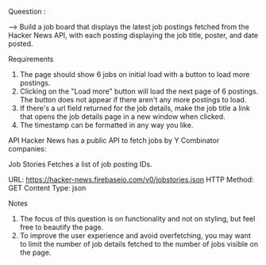 Queestion :

--> Build a job board that displays the latest job postings fetched from the Hacker News API, with each posting displaying the job title, poster, and date posted.

Requirements

1) The page should show 6 jobs on initial load with a button to load more postings.
2) Clicking on the "Load more" button will load the next page of 6 postings. The button does not appear if there aren't any more postings to load.
3) If there's a url field returned for the job details, make the job title a link that opens the job details page in a new window when clicked.
4) The timestamp can be formatted in any way you like.

API
Hacker News has a public API to fetch jobs by Y Combinator companies:

Job Stories
Fetches a list of job posting IDs.

URL: https://hacker-news.firebaseio.com/v0/jobstories.json
HTTP Method: GET
Content Type: json

Notes
1) The focus of this question is on functionality and not on styling, but feel free to beautify the page.
2) To improve the user experience and avoid overfetching, you may want to limit the number of job details fetched to the number of jobs visible on the page.

